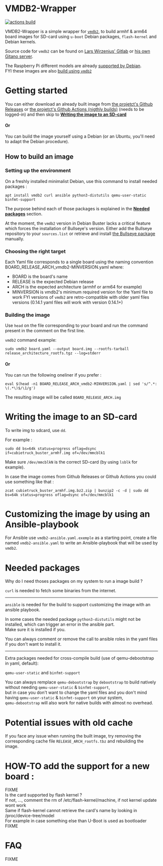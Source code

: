 # VMDB2-Wrapper


[![actions build ](https://github.com/Jerome-Maurin/vmdb2-wrapper/workflows/Build%20images/badge.svg)](https://github.com/Jerome-Maurin/vmdb2-wrapper/actions)

VMDB2-Wrapper is a simple wrapper for [`vmdb2`](https://vmdb2.liw.fi/), to build armhf & arm64 board images for SD-card using `u-boot` Debian packages, `flash-kernel` and Debian kernels. 

Source code for `vmdb2` can be found on [Lars Wirzenius' Gitlab](https://gitlab.com/larswirzenius/vmdb2/) or [his own Gitano server](http://git.liw.fi/vmdb2/).

The Raspberry Pi different models are already [supported by Debian](https://raspi.debian.net).<br>
FYI these images are also [build using `vmdb2`](https://salsa.debian.org/raspi-team/image-specs/)

# Getting started

You can either download an already built image from [the projetct's Github Releases](https://github.com/Jerome-Maurin/vmdb2-wrapper/releases) or [the projetct's Github Actions (nigthly builds)](https://github.com/Jerome-Maurin/vmdb2-wrapper/actions) (needs to be logged-in) and then skip to [**Writing the image to an SD-card**](https://github.com/Jerome-Maurin/vmdb2-wrapper/blob/master/README.md#Writing-the-image-to-an-SD-card)

#### Or

You can build the image yourself using a Debian (or an Ubuntu, you'll need to adapt the Debian procedure).

## How to build an image

### Setting up the environment

On a freshly installed minimalist Debian, use this command to install needed packages :

    apt install vmdb2 curl ansible python3-distutils qemu-user-static binfmt-support

The purpose behind each of those packages is explained in the [**Needed packages**](https://github.com/Jerome-Maurin/vmdb2-wrapper/blob/master/README.md#Needed-packages) section.

At the moment, the `vmdb2` version in Debian Buster lacks a critical feature which forces the installation of Bullseye's version.
Either add the Bullseye repository to your `sources.list` or retrieve and install [the Bullseye package](https://packages.debian.org/bullseye/all/vmdb2/download) manually.

### Choosing the right target

Each Yaml file corresponds to a single board using the naming convention BOARD_RELEASE_ARCH_vmdb2-MINVERSION.yaml where:
  - BOARD is the board's name
  - RELEASE is the expected Debian release
  - ARCH is the expected architecture (armhf or arm64 for example)
  - MINVERSION is vmdb2's minimum required version for the Yaml file to work 
    FYI versions of `vmdb2` are retro-compatible with older yaml files versions (0.14.1 yaml files will work with version 0.14.1+)

### Building the image

Use `head` on the file corresponding to your board and run the command present in the comment on the first line.

`vmdb2` command example:

    sudo vmdb2 board.yaml --output board.img --rootfs-tarball release_architecture_rootfs.tgz --log=stderr

#### Or

You can run the following oneliner if you prefer :

    eval $(head -n1 BOARD_RELEASE_ARCH_vmdb2-MINVERSION.yaml | sed 's/^.*: \(.*\)$/\1/g')

The resulting image will be called `BOARD_RELEASE_ARCH.img`

# Writing the image to an SD-card

To write img to sdcard, use `dd`.

For example :

    sudo dd bs=64k status=progress oflag=dsync if=cubietruck_buster_armhf.img of=/dev/mmcblk1

Make sure `/dev/mmcblkN` is the correct SD-card (by using `lsblk` for example).

In case the image comes from Github Releases or Github Actions you could use something like that :

    zcat cubietruck_buster_armhf.img.bz2.zip | bunzip2 -c -d | sudo dd bs=64k status=progress oflag=dsync of=/dev/mmcblk1

# Customizing the image by using an Ansible-playbook

For Ansible use `vmdb2-ansible.yaml.exemple` as a starting point, create a file named `vmdb2-ansible.yaml` to write an Ansible-playbook that will be used by `vmdb2`.

# Needed packages 

Why do I need thoses packages on my system to run a image build ?

`curl` is needed to fetch some binaries from the internet.

******************************

`ansible` is needed for the build to support customizing the image with an ansible playbook.

In some cases the needed package `python3-distutils` might not be installed, which can trigger an error in the ansible part.<br>
Make sure it is installed if you.

You can always comment or remove the call to ansible roles in the yaml files if you don't want to install it.

******************************

Extra packages needed for cross-compile build (use of qemu-debootstrap in yaml, default):

`qemu-user-static` and `binfmt-support`

You can always remplace `qemu-debootstrap` by `debootstrap` to build natively without needing `qemu-user-static` & `binfmt-support`,  
but in case you don't want to change the yaml files and you don't mind having `qemu-user-static` & `binfmt-support` on your system,  
`qemu-debootstrap` will also work for native builds with almost no overhead.

# Potential issues with old cache

If you face any issue when running the built image, try removing the corresponding cache file `RELEASE_ARCH_rootfs.tbz` and rebuilding the image.

# HOW-TO add the support for a new board :

FIXME<br>
Is the card supported by flash kernel ?<br>
If not, ..., comment the rm of /etc/flash-kernel/machine, if not kernel update wont work<br>
Same if flash-kernel cannot retrieve the card's name by looking in /proc/device-tree/model<br>
For example in case something else than U-Boot is used as bootloader<br>
FIXME

# FAQ

FIXME
